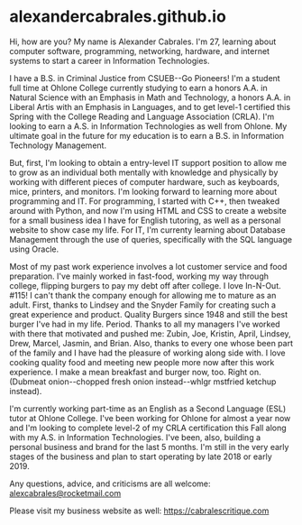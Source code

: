 # alexandercabrales.github.io

Hi, how are you? My name is Alexander Cabrales. I'm 27, learning about computer software, programming, networking, hardware, and internet systems to start a career in Information Technologies.

I have a B.S. in Criminal Justice from CSUEB--Go Pioneers! I'm a student full time at Ohlone College currently studying to earn a honors A.A. in Natural Science with an Emphasis in Math and Technology, a honors A.A. in Liberal Artis with an Emphasis in Languages, and to get level-1 certified this Spring with the College Reading and Language Association (CRLA). I'm looking to earn a A.S. in Information Technologies as well from Ohlone. My ultimate goal in the future for my education is to earn a B.S. in Information Technology Management.

But, first, I'm looking to obtain a entry-level IT support position to allow me to grow as an individual both mentally with knowledge and physically by working with different pieces of computer hardware, such as keyboards, mice, printers, and monitors. I'm looking forward to learning more about programming and IT. For programming, I started with C++, then tweaked around with Python, and now I'm using HTML and CSS to create a website for a small business idea I have for English tutoring, as well as a personal website to show case my life. For IT, I'm currenty learning about Database Management through the use of queries, specifically with the SQL language using Oracle.

Most of my past work experience involves a lot customer service and food preparation. I've mainly worked in fast-food, working my way through college, flipping burgers to pay my debt off after college. I love In-N-Out. #115! I can't thank the company enough for allowing me to mature as an adult. First, thanks to Lindsey and the Snyder Family for creating such a great experience and product. Quality Burgers since 1948 and still the best burger I've had in my life. Period. Thanks to all my managers I've worked with there that motivated and pushed me: Zubin, Joe, Kristin, April, Lindsey, Drew, Marcel, Jasmin, and Brian. Also, thanks to every one whose been part of the family and I have had the pleasure of working along side with. I love cooking quality food and meeting new people more now after this work experience. I make a mean breakfast and burger now, too. Right on. (Dubmeat onion--chopped fresh onion instead--whlgr mstfried ketchup instead).

I'm currently working part-time as an English as a Second Language (ESL) tutor at Ohlone College. I've been working for Ohlone for almost a year now and I'm looking to complete level-2 of my CRLA certification this Fall along with my A.S. in Information Technologies. I've been, also, building a personal business and brand for the last 5 months. I'm still in the very early stages of the business and plan to start operating by late 2018 or early 2019.

Any questions, advice, and criticisms are all welcome: alexcabrales@rocketmail.com

Please visit my business website as well: https://cabralescritique.com
